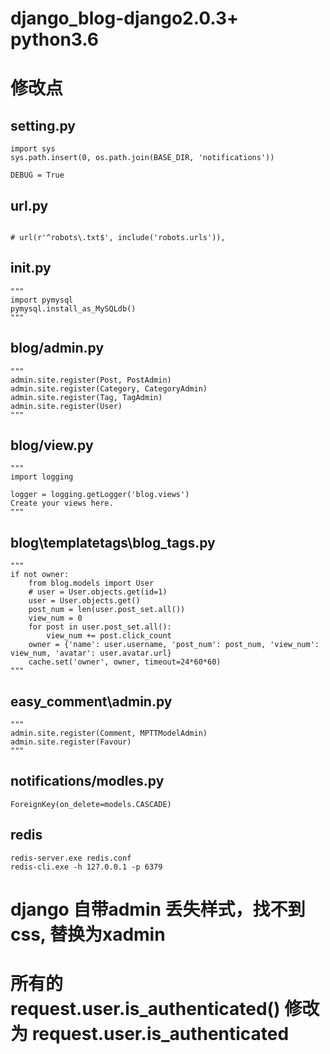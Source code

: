 # django_blog-django2.0.3+ python3.6

# 修改点

## setting.py
```
import sys
sys.path.insert(0, os.path.join(BASE_DIR, 'notifications'))

DEBUG = True
```
## url.py 
```

# url(r'^robots\.txt$', include('robots.urls')),
```
## __init__.py
```
"""
import pymysql
pymysql.install_as_MySQLdb()
"""
```

## blog/admin.py
```
"""
admin.site.register(Post, PostAdmin)
admin.site.register(Category, CategoryAdmin)
admin.site.register(Tag, TagAdmin)
admin.site.register(User)
"""
```

## blog/view.py
```
"""
import logging

logger = logging.getLogger('blog.views')
Create your views here.
"""
```

## blog\templatetags\blog_tags.py
```
"""
if not owner:
    from blog.models import User
    # user = User.objects.get(id=1)
    user = User.objects.get()
    post_num = len(user.post_set.all())
    view_num = 0
    for post in user.post_set.all():
        view_num += post.click_count
    owner = {'name': user.username, 'post_num': post_num, 'view_num': view_num, 'avatar': user.avatar.url}
    cache.set('owner', owner, timeout=24*60*60)
"""
```

## easy_comment\admin.py
```
"""
admin.site.register(Comment, MPTTModelAdmin)
admin.site.register(Favour)
"""
```

## notifications/modles.py
```
ForeignKey(on_delete=models.CASCADE)
```


## redis
```
redis-server.exe redis.conf 
redis-cli.exe -h 127.0.0.1 -p 6379
```

# django 自带admin 丢失样式，找不到css, 替换为xadmin

# 所有的 request.user.is_authenticated() 修改为 request.user.is_authenticated